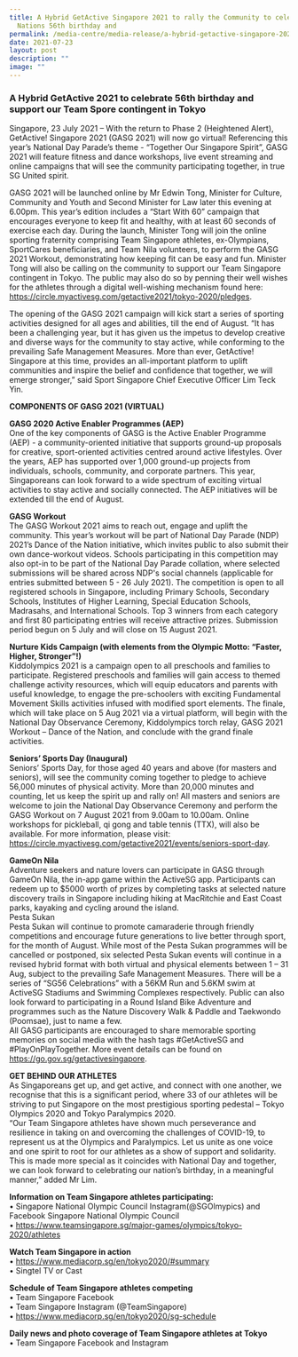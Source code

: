 ```yaml
---
title: A Hybrid GetActive Singapore 2021 to rally the Community to celebrate the
  Nations 56th birthday and
permalink: /media-centre/media-release/a-hybrid-getactive-singapore-2021-to-rally-the-community-to-celebrate/
date: 2021-07-23
layout: post
description: ""
image: ""
---
```

### **A Hybrid GetActive 2021 to celebrate 56th birthday and support our Team Spore contingent in Tokyo**

Singapore, 23 July 2021 – With the return to Phase 2 (Heightened Alert), GetActive! Singapore 2021 (GASG 2021) will now go virtual! Referencing this year’s National Day Parade’s theme - “Together Our Singapore Spirit”, GASG 2021 will feature fitness and dance workshops, live event streaming and online campaigns that will see the community participating together, in true SG United spirit.  
  
GASG 2021 will be launched online by Mr Edwin Tong, Minister for Culture, Community and Youth and Second Minister for Law later this evening at 6.00pm. This year’s edition includes a “Start With 60” campaign that encourages everyone to keep fit and healthy, with at least 60 seconds of exercise each day. During the launch, Minister Tong will join the online sporting fraternity comprising Team Singapore athletes, ex-Olympians, SportCares beneficiaries, and Team Nila volunteers, to perform the GASG 2021 Workout, demonstrating how keeping fit can be easy and fun. Minister Tong will also be calling on the community to support our Team Singapore contingent in Tokyo. The public may also do so by penning their well wishes for the athletes through a digital well-wishing mechanism found here: https://circle.myactivesg.com/getactive2021/tokyo-2020/pledges.  
  
The opening of the GASG 2021 campaign will kick start a series of sporting activities designed for all ages and abilities, till the end of August. “It has been a challenging year, but it has given us the impetus to develop creative and diverse ways for the community to stay active, while conforming to the prevailing Safe Management Measures. More than ever, GetActive! Singapore at this time, provides an all-important platform to uplift communities and inspire the belief and confidence that together, we will emerge stronger,” said Sport Singapore Chief Executive Officer Lim Teck Yin.  
  
**COMPONENTS OF GASG 2021 (VIRTUAL)**

  
**GASG 2020 Active Enabler Programmes (AEP)**  
One of the key components of GASG is the Active Enabler Programme (AEP) - a community-oriented initiative that supports ground-up proposals for creative, sport-oriented activities centred around active lifestyles. Over the years, AEP has supported over 1,000 ground-up projects from individuals, schools, community, and corporate partners. This year, Singaporeans can look forward to a wide spectrum of exciting virtual activities to stay active and socially connected. The AEP initiatives will be extended till the end of August.  
  
**GASG Workout**  
The GASG Workout 2021 aims to reach out, engage and uplift the community. This year’s workout will be part of National Day Parade (NDP) 2021’s Dance of the Nation initiative, which invites public to also submit their own dance-workout videos. Schools participating in this competition may also opt-in to be part of the National Day Parade collation, where selected submissions will be shared across NDP's social channels (applicable for entries submitted between 5 - 26 July 2021). The competition is open to all registered schools in Singapore, including Primary Schools, Secondary Schools, Institutes of Higher Learning, Special Education Schools, Madrasahs, and International Schools. Top 3 winners from each category and first 80 participating entries will receive attractive prizes. Submission period begun on 5 July and will close on 15 August 2021.  
  
**Nurture Kids Campaign (with elements from the Olympic Motto: “Faster, Higher, Stronger”!)**  
Kiddolympics 2021 is a campaign open to all preschools and families to participate. Registered preschools and families will gain access to themed challenge activity resources, which will equip educators and parents with useful knowledge, to engage the pre-schoolers with exciting Fundamental Movement Skills activities infused with modified sport elements. The finale, which will take place on 5 Aug 2021 via a virtual platform, will begin with the National Day Observance Ceremony, Kiddolympics torch relay, GASG 2021 Workout – Dance of the Nation, and conclude with the grand finale activities.  
  
**Seniors’ Sports Day (Inaugural)**  
Seniors’ Sports Day, for those aged 40 years and above (for masters and seniors), will see the community coming together to pledge to achieve 56,000 minutes of physical activity. More than 20,000 minutes and counting, let us keep the spirit up and rally on! All masters and seniors are welcome to join the National Day Observance Ceremony and perform the GASG Workout on 7 August 2021 from 9.00am to 10.00am. Online workshops for pickleball, qi gong and table tennis (TTX), will also be available. For more information, please visit: https://circle.myactivesg.com/getactive2021/events/seniors-sport-day.  
  
**GameOn Nila**  
Adventure seekers and nature lovers can participate in GASG through GameOn Nila, the in-app game within the ActiveSG app. Participants can redeem up to $5000 worth of prizes by completing tasks at selected nature discovery trails in Singapore including hiking at MacRitchie and East Coast parks, kayaking and cycling around the island.  
Pesta Sukan  
Pesta Sukan will continue to promote camaraderie through friendly competitions and encourage future generations to live better through sport, for the month of August. While most of the Pesta Sukan programmes will be cancelled or postponed, six selected Pesta Sukan events will continue in a revised hybrid format with both virtual and physical elements between 1 – 31 Aug, subject to the prevailing Safe Management Measures. There will be a series of “SG56 Celebrations” with a 56KM Run and 5.6KM swim at ActiveSG Stadiums and Swimming Complexes respectively. Public can also look forward to participating in a Round Island Bike Adventure and programmes such as the Nature Discovery Walk & Paddle and Taekwondo (Poomsae), just to name a few.  
All GASG participants are encouraged to share memorable sporting memories on social media with the hash tags #GetActiveSG and #PlayOnPlayTogether. More event details can be found on https://go.gov.sg/getactivesingapore.  
  
**GET BEHIND OUR ATHLETES**  
As Singaporeans get up, and get active, and connect with one another, we recognise that this is a significant period, where 33 of our athletes will be striving to put Singapore on the most prestigious sporting pedestal – Tokyo Olympics 2020 and Tokyo Paralympics 2020.  
“Our Team Singapore athletes have shown much perseverance and resilience in taking on and overcoming the challenges of COVID-19, to represent us at the Olympics and Paralympics. Let us unite as one voice and one spirit to root for our athletes as a show of support and solidarity. This is made more special as it coincides with National Day and together, we can look forward to celebrating our nation’s birthday, in a meaningful manner,” added Mr Lim.

  
**Information on Team Singapore athletes participating:**  
• Singapore National Olympic Council Instagram(@SGOlmypics) and Facebook Singapore National Olympic Council  
• https://www.teamsingapore.sg/major-games/olympics/tokyo-2020/athletes

**Watch Team Singapore in action**  
• https://www.mediacorp.sg/en/tokyo2020/#summary  
• Singtel TV or Cast

  
**Schedule of Team Singapore athletes competing**  
• Team Singapore Facebook  
• Team Singapore Instagram (@TeamSingapore)  
• https://www.mediacorp.sg/en/tokyo2020/sg-schedule

  
**Daily news and photo coverage of Team Singapore athletes at Tokyo**  
• Team Singapore Facebook and Instagram